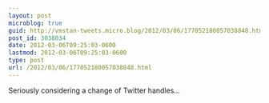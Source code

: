 ```yaml
---
layout: post
microblog: true
guid: http://vmstan-tweets.micro.blog/2012/03/06/177052180057038848.html
post_id: 3038034
date: 2012-03-06T09:25:03-0600
lastmod: 2012-03-06T09:25:03-0600
type: post
url: /2012/03/06/177052180057038848.html
---
```

Seriously considering a change of Twitter handles...
